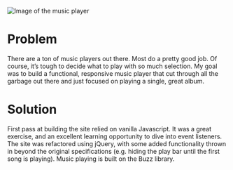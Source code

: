 ![Image of the music player](https://i.imgur.com/wLQlUaZ.jpg)

# Problem
There are a ton of music players out there. Most do a pretty good job. Of course, it’s tough to decide what to play with so much selection. My goal was to build a functional, responsive music player that cut through all the garbage out there and just focused on playing a single, great album.

# Solution
First pass at building the site relied on vanilla Javascript. It was a great exercise, and an excellent learning opportunity to dive into event listeners. The site was refactored using jQuery, with some added functionality thrown in beyond the original specifications (e.g. hiding the play bar until the first song is playing). Music playing is built on the Buzz library.
